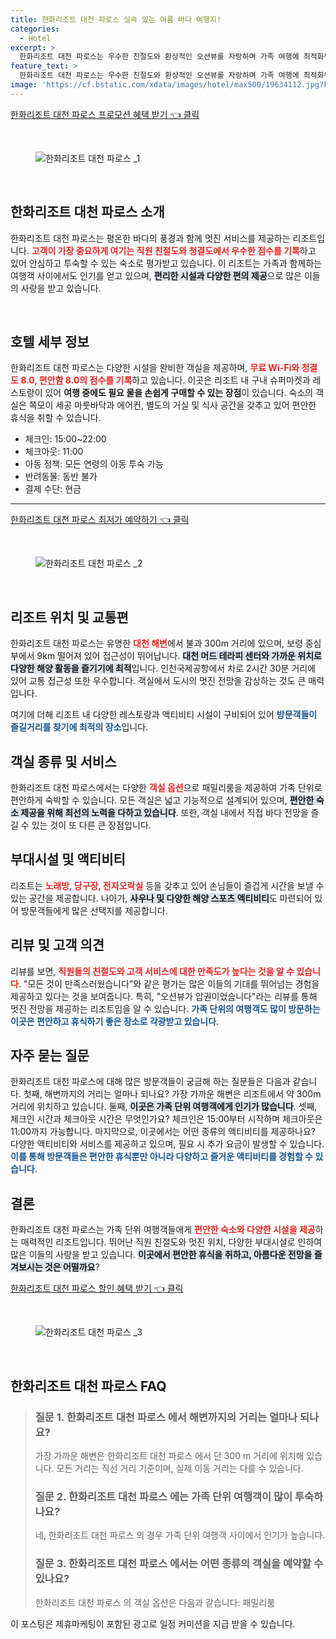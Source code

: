 ```yaml
---
title: 한화리조트 대천 파로스 실속 있는 여름 바다 여행지!
categories:
  - Hotel
excerpt: >
  한화리조트 대천 파로스는 우수한 친절도와 환상적인 오션뷰를 자랑하며 가족 여행에 최적화된 시설을 갖추고 있습니다. 대천 해수욕장에서 가까워 여유로운 휴식을 원하는 이들에게 추천합니다!
feature_text: >
  한화리조트 대천 파로스는 우수한 친절도와 환상적인 오션뷰를 자랑하며 가족 여행에 최적화된 시설을 갖추고 있습니다. 대천 해수욕장에서 가까워 여유로운 휴식을 원하는 이들에게 추천합니다!
image: 'https://cf.bstatic.com/xdata/images/hotel/max500/19634112.jpg?k=6bee7546668139df33771cb2ffb87eec6b54170d48dd29556b6e1f7836134936&o=&hp=1'
---
```


<p><a class="modoo-button" href="https://tinyurl.com/2axymq54" rel="nofollow noopener">한화리조트 대천 파로스  프로모션 혜택 받기 👈 클릭</a></p><br/>
<figure class="image"><img alt="한화리조트 대천 파로스 _1" src="https://cf.bstatic.com/xdata/images/hotel/max1024x768/19634123.jpg?k=e7e9771a03a70dd7bcb8ad037db01cdac6b0c9d31486e867e6369fde50e59867&amp;o=&amp;hp=1"/></figure><br/>

<h2 data-ke-size="size26" id="한화리조트_대천_파로스_소개">한화리조트 대천 파로스 소개</h2>
<p data-ke-size="size16">한화리조트 대천 파로스는 평온한 바다의 풍경과 함께 멋진 서비스를 제공하는 리조트입니다. <b><span style="color: #ee2323;">고객이 가장 중요하게 여기는 직원 친절도와 청결도에서 우수한 점수를 기록</span></b>하고 있어 안심하고 투숙할 수 있는 숙소로 평가받고 있습니다. 이 리조트는 가족과 함께하는 여행객 사이에서도 인기를 얻고 있으며, <b><span style="background-color: #21538527;">편리한 시설과 다양한 편의 제공</span></b>으로 많은 이들의 사랑을 받고 있습니다.</p>
<p data-ke-size="size16"> </p>
<h2 data-ke-size="size23" id="호텔_세부_정보">호텔 세부 정보</h2>
<p data-ke-size="size16">한화리조트 대천 파로스는 다양한 시설을 완비한 객실을 제공하며, <b><span style="color: #ee2323;">무료 Wi-Fi와 청결도 8.0, 편안함 8.0의 점수를 기록</span></b>하고 있습니다. 이곳은 리조트 내 구내 슈퍼마켓과 레스토랑이 있어 <b><span style="1a5490;">여행 중에도 필요 물을 손쉽게 구매할 수 있는 장점</span></b>이 있습니다. 숙소의 객실은 쪽모이 세공 마룻바닥과 에어컨, 별도의 거실 및 식사 공간을 갖추고 있어 편안한 휴식을 취할 수 있습니다.</p>
<ul data-ke-list-type="disc" style="list-style-type: disc;">
<li>체크인: 15:00~22:00</li>
<li>체크아웃: 11:00</li>
<li>아동 정책: 모든 연령의 아동 투숙 가능</li>
<li>반려동물: 동반 불가</li>
<li>결제 수단: 현금</li>
</ul>
<hr contenteditable="false" data-ke-style="style5" data-ke-type="horizontalRule"/>
<p><a class="modoo-button" href="https://tinyurl.com/2axymq54" rel="nofollow noopener">한화리조트 대천 파로스  최저가 예약하기 👈 클릭</a></p><br/>
<figure class="image"><img alt="한화리조트 대천 파로스 _2" src="https://cf.bstatic.com/xdata/images/hotel/max500/19634112.jpg?k=6bee7546668139df33771cb2ffb87eec6b54170d48dd29556b6e1f7836134936&amp;o=&amp;hp=1"/></figure><br/>
<h2 data-ke-size="size23" id="리조트_위치_및_교통편">리조트 위치 및 교통편</h2>
<p data-ke-size="size16">한화리조트 대천 파로스는 유명한 <b><span style="color: #ee2323;">대천 해변</span></b>에서 불과 300m 거리에 있으며, 보령 중심부에서 9km 떨어져 있어 접근성이 뛰어납니다. <b><span style="background-color: #21538527;">대천 머드 테라피 센터와 가까운 위치로 다양한 해양 활동을 즐기기에 최적</span></b>입니다. 인천국제공항에서 차로 2시간 30분 거리에 있어 교통 접근성 또한 우수합니다. 객실에서 도시의 멋진 전망을 감상하는 것도 큰 매력입니다.</p>
<p data-ke-size="size16">여기에 더해 리조트 내 다양한 레스토랑과 액티비티 시설이 구비되어 있어 <b><span style="color: #1a5490;">방문객들이 즐길거리를 찾기에 최적의 장소</span></b>입니다.</p>
<h2 data-ke-size="size23" id="객실_종류와_서비스">객실 종류 및 서비스</h2>
<p data-ke-size="size16">한화리조트 대천 파로스에서는 다양한 <b><span style="color: #ee2323;">객실 옵션</span></b>으로 패밀리룸을 제공하여 가족 단위로 편안하게 숙박할 수 있습니다. 모든 객실은 넓고 기능적으로 설계되어 있으며, <b><span style="background-color: #21538527;">편안한 숙소 제공을 위해 최선의 노력을 다하고 있습니다</span></b>. 또한, 객실 내에서 직접 바다 전망을 즐길 수 있는 것이 또 다른 큰 장점입니다.</p>
<h2 data-ke-size="size23" id="부대시설_및_액티비티">부대시설 및 액티비티</h2>
<p data-ke-size="size16">리조트는 <b><span style="color: #ee2323;">노래방, 당구장, 전자오락실</span></b> 등을 갖추고 있어 손님들이 즐겁게 시간을 보낼 수 있는 공간을 제공합니다. 나아가, <b><span style="background-color: #21538527;">사우나 및 다양한 해양 스포츠 액티비티</span></b>도 마련되어 있어 방문객들에게 많은 선택지를 제공합니다.</p>
<h2 data-ke-size="size26" id="리뷰와_고객_의견">리뷰 및 고객 의견</h2>
<p data-ke-size="size16">리뷰를 보면, <b><span style="color: #ee2323;">직원들의 친절도와 고객 서비스에 대한 만족도가 높다는 것을 알 수 있습니다</span></b>. "모든 것이 만족스러웠습니다"와 같은 평가는 많은 이들의 기대를 뛰어넘는 경험을 제공하고 있다는 것을 보여줍니다. 특히, "오션뷰가 압권이었습니다"라는 리뷰를 통해 멋진 전망을 제공하는 리조트임을 알 수 있습니다. <b><span style="color: #1a5490;">가족 단위의 여행객도 많이 방문하는 이곳은 편안하고 휴식하기 좋은 장소로 각광받고 있습니다</span></b>.</p>
<h2 data-ke-size="size23" id="자주_묻는_질문">자주 묻는 질문</h2>
<p data-ke-size="size16">한화리조트 대천 파로스에 대해 많은 방문객들이 궁금해 하는 질문들은 다음과 같습니다. 첫째, 해변까지의 거리는 얼마나 되나요? 가장 가까운 해변은 리조트에서 약 300m 거리에 위치하고 있습니다. 둘째, <b><span style="background-color: #21538527;">이곳은 가족 단위 여행객에게 인기가 많습니다</span></b>. 셋째, 체크인 시간과 체크아웃 시간은 무엇인가요? 체크인은 15:00부터 시작하며 체크아웃은 11:00까지 가능합니다. 마지막으로, 이곳에서는 어떤 종류의 액티비티를 제공하나요? 다양한 액티비티와 서비스를 제공하고 있으며, 필요 시 추가 요금이 발생할 수 있습니다. <b><span style="color: #1a5490;">이를 통해 방문객들은 편안한 휴식뿐만 아니라 다양하고 즐거운 액티비티를 경험할 수 있습니다</span></b>.</p>
<h2 data-ke-size="size26" id="결론">결론</h2>
<p data-ke-size="size16">한화리조트 대천 파로스는 가족 단위 여행객들에게 <b><span style="color: #ee2323;">편안한 숙소와 다양한 시설을 제공</span></b>하는 매력적인 리조트입니다. 뛰어난 직원 친절도와 멋진 위치, 다양한 부대시설로 인하여 많은 이들의 사랑을 받고 있습니다. <b><span style="background-color: #21538527;">이곳에서 편안한 휴식을 취하고, 아름다운 전망을 즐겨보시는 것은 어떨까요</span></b>?</p>

<p><a class="modoo-button" href="https://tinyurl.com/2axymq54" rel="nofollow noopener">한화리조트 대천 파로스  할인 혜택 받기 👈 클릭</a></p><br>

<figure class="image"><img src="https://cf.bstatic.com/xdata/images/hotel/max500/19634133.jpg?k=6c23c61c4ca75bc0333f820d68bfc8f2d79d45ef80568cb572911ffb38b6c110&o=&hp=1" alt="한화리조트 대천 파로스 _3"></figure><br>
<h2 id="한화리조트 대천 파로스 _FAQ">한화리조트 대천 파로스  FAQ</h2>
<div itemscope="" itemtype="https://schema.org/FAQPage"> 
<blockquote> 
<div itemscope="" itemprop="mainEntity" itemtype="https://schema.org/Question"> 
<h3 id="질문_1" itemprop="name">질문 1. 한화리조트 대천 파로스 에서 해변까지의 거리는 얼마나 되나요?</h3> 
<div itemscope="" itemprop="acceptedAnswer" itemtype="https://schema.org/Answer"> 
<span itemprop="text"> 
<p>가장 가까운 해변은 한화리조트 대천 파로스 에서 단 300 m 거리에 위치해 있습니다. 모든 거리는 직선 거리 기준이며, 실제 이동 거리는 다를 수 있습니다.</p> 
</span> 
</div> 
</div> 

<div itemscope="" itemprop="mainEntity" itemtype="https://schema.org/Question"> 
<h3 id="질문_2" itemprop="name">질문 2. 한화리조트 대천 파로스 에는 가족 단위 여행객이 많이 투숙하나요?</h3> 
<div itemscope="" itemprop="acceptedAnswer" itemtype="https://schema.org/Answer"> 
<span itemprop="text"> 
<p>네, 한화리조트 대천 파로스 의 경우 가족 단위 여행객 사이에서 인기가 높습니다.</p> 
</span> 
</div> 
</div> 

<div itemscope="" itemprop="mainEntity" itemtype="https://schema.org/Question"> 
<h3 id="질문_3" itemprop="name">질문 3. 한화리조트 대천 파로스 에서는 어떤 종류의 객실을 예약할 수 있나요?</h3> 
<div itemscope="" itemprop="acceptedAnswer" itemtype="https://schema.org/Answer"> 
<span itemprop="text"> 
<p>한화리조트 대천 파로스 의 객실 옵션은 다음과 같습니다: 패밀리룸</p> 
</span> 
</div> 
</div> 
</blockquote> 
</div><p>이 포스팅은 제휴마케팅이 포함된 광고로 일정 커미션을 지급 받을 수 있습니다.</p>

